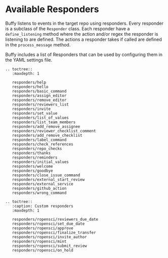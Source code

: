 Available Responders
====================

Buffy listens to events in the target repo using responders. Every responder is a subclass of the `Responder` class.
Each responder have a `define_listening` method where the action and/or regex the responder is listening to are defined.
The actions a responder takes if called are defined in the `process_message` method.

Buffy includes a list of Responders that can be used by configuring them in the YAML settings file.


```eval_rst
.. toctree::
   :maxdepth: 1

   responders/help
   responders/hello
   responders/basic_command
   responders/assign_editor
   responders/remove_editor
   responders/reviewers_list
   responders/invite
   responders/set_value
   responders/list_of_values
   responders/list_team_members
   responders/add_remove_assignee
   responders/reviewer_checklist_comment
   responders/add_remove_checklist
   responders/label_command
   responders/check_references
   responders/repo_checks
   responders/thanks
   responders/reminders
   responders/initial_values
   responders/welcome
   responders/goodbye
   responders/close_issue_command
   responders/external_start_review
   responders/external_service
   responders/github_action
   responders/wrong_command
```

```eval_rst
.. toctree::
   :caption: Custom responders
   :maxdepth: 1

   responders/ropensci/reviewers_due_date
   responders/ropensci/set_due_date
   responders/ropensci/approve
   responders/ropensci/finalize_transfer
   responders/ropensci/invite_author
   responders/ropensci/mint
   responders/ropensci/submit_review
   responders/ropensci/on_hold
```
